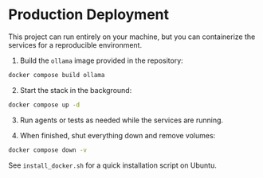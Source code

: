 # Production Deployment

This project can run entirely on your machine, but you can containerize the services for a reproducible environment.

1. Build the `ollama` image provided in the repository:

```bash
docker compose build ollama
```

2. Start the stack in the background:

```bash
docker compose up -d
```

3. Run agents or tests as needed while the services are running.

4. When finished, shut everything down and remove volumes:

```bash
docker compose down -v
```

See `install_docker.sh` for a quick installation script on Ubuntu.
